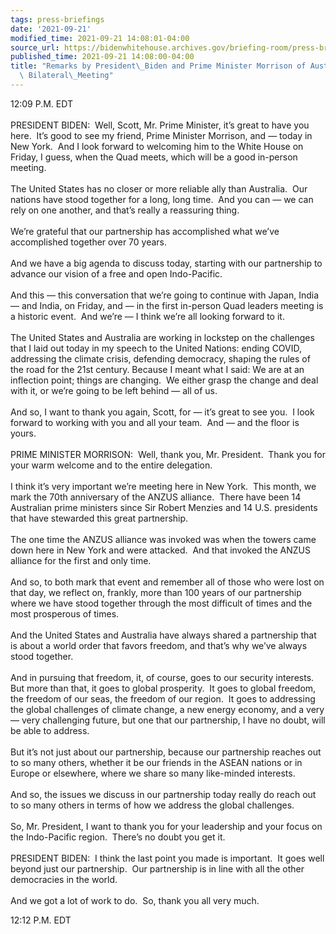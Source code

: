```yaml
---
tags: press-briefings
date: '2021-09-21'
modified_time: 2021-09-21 14:08:01-04:00
source_url: https://bidenwhitehouse.archives.gov/briefing-room/press-briefings/2021/09/21/remarks-by-president-biden-and-prime-minister-morrison-of-australia-before-bilateral-meeting/
published_time: 2021-09-21 14:08:00-04:00
title: "Remarks by President\_Biden and Prime Minister Morrison of Australia Before\
  \ Bilateral\_Meeting"
---
```

 
12:09 P.M. EDT  
   
PRESIDENT BIDEN:  Well, Scott, Mr. Prime Minister, it’s great to have
you here.  It’s good to see my friend, Prime Minister Morrison, and —
today in New York.  And I look forward to welcoming him to the White
House on Friday, I guess, when the Quad meets, which will be a good
in-person meeting.  
   
The United States has no closer or more reliable ally than Australia. 
Our nations have stood together for a long, long time.  And you can — we
can rely on one another, and that’s really a reassuring thing.   
   
We’re grateful that our partnership has accomplished what we’ve
accomplished together over 70 years.   
   
And we have a big agenda to discuss today, starting with our partnership
to advance our vision of a free and open Indo-Pacific.  
   
And this — this conversation that we’re going to continue with Japan,
India — and India, on Friday, and — in the first in-person Quad leaders
meeting is a historic event.  And we’re — I think we’re all looking
forward to it.  
   
The United States and Australia are working in lockstep on the
challenges that I laid out today in my speech to the United Nations:
ending COVID, addressing the climate crisis, defending democracy,
shaping the rules of the road for the 21st century. Because I meant what
I said: We are at an inflection point; things are changing.  We either
grasp the change and deal with it, or we’re going to be left behind —
all of us.  
   
And so, I want to thank you again, Scott, for — it’s great to see you. 
I look forward to working with you and all your team.  And — and the
floor is yours.  
   
PRIME MINISTER MORRISON:  Well, thank you, Mr. President.  Thank you for
your warm welcome and to the entire delegation.   
   
I think it’s very important we’re meeting here in New York.  This month,
we mark the 70th anniversary of the ANZUS alliance.  There have been 14
Australian prime ministers since Sir Robert Menzies and 14 U.S.
presidents that have stewarded this great partnership.  
   
The one time the ANZUS alliance was invoked was when the towers came
down here in New York and were attacked.  And that invoked the ANZUS
alliance for the first and only time.  
   
And so, to both mark that event and remember all of those who were lost
on that day, we reflect on, frankly, more than 100 years of our
partnership where we have stood together through the most difficult of
times and the most prosperous of times.  
   
And the United States and Australia have always shared a partnership
that is about a world order that favors freedom, and that’s why we’ve
always stood together.  
   
And in pursuing that freedom, it, of course, goes to our security
interests.  But more than that, it goes to global prosperity.  It goes
to global freedom, the freedom of our seas, the freedom of our region. 
It goes to addressing the global challenges of climate change, a new
energy economy, and a very — very challenging future, but one that our
partnership, I have no doubt, will be able to address.  
   
But it’s not just about our partnership, because our partnership reaches
out to so many others, whether it be our friends in the ASEAN nations or
in Europe or elsewhere, where we share so many like-minded interests.   
   
And so, the issues we discuss in our partnership today really do reach
out to so many others in terms of how we address the global
challenges.  
   
So, Mr. President, I want to thank you for your leadership and your
focus on the Indo-Pacific region.  There’s no doubt you get it.  
   
PRESIDENT BIDEN:  I think the last point you made is important.  It goes
well beyond just our partnership.  Our partnership is in line with all
the other democracies in the world.   
   
And we got a lot of work to do.  So, thank you all very much.

12:12 P.M. EDT
